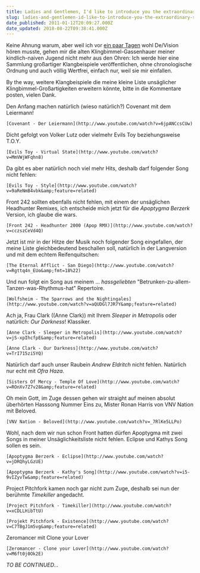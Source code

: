 ```yaml
---
title: Ladies and Gentlemen, I'd like to introduce you the extraordinary Sensation
slug: ladies-and-gentlemen-id-like-to-introduce-you-the-extraordinary-sensation
date_published: 2011-01-12T20:09:27.000Z
date_updated: 2018-08-22T09:38:41.000Z
---
```


Keine Ahnung warum, aber weil ich vor [ein paar Tagen](__GHOST_URL__/devision-rage/) wohl De/Vision hören musste, gehen mir die alten Klingbimmel-Gassenhauer meiner kindlich-naiven Jugend nicht mehr aus den Ohren: Ich werde hier eine Sammlung großartiger Klangbeispiele veröffentlichen, ohne chronologische Ordnung und auch völlig Wertfrei, einfach nur, weil sie mir einfallen.

By the way, weitere Klangbeispiele die meine kleine Liste unsäglicher Klingbimmel-Großartigkeiten erweitern könnte, bitte in die Kommentare posten, vielen Dank.

Den Anfang machen natürlich (wieso natürlich?) Covenant mit dem Leiermann!

`[Covenant - Der Leiermann](http://www.youtube.com/watch?v=6jpANCcsCUw)`

Dicht gefolgt von Volker Lutz oder vielmehr Evils Toy beziehungsweise T.O.Y.

`[Evils Toy - Virtual State](http://www.youtube.com/watch?v=MmVWjWFqhn8)`

Da gibt es aber natürlich noch viel mehr Hits, deshalb darf folgender Song nicht fehlen:

`[Evils Toy - Style](http://www.youtube.com/watch?v=9aReNmB4vbk&amp;feature=related)`

Front 242 sollten ebenfalls nicht fehlen, mit einem der unsäglichen Headhunter Remixes, ich entscheide mich jetzt für die *Apoptygma Berzerk* Version, ich glaube die wars.

`[Front 242 - Headhunter 2000 (Apop RMX)](http://www.youtube.com/watch?v=cczszCeVd4Q)`

Jetzt ist mir in der Hitze der Musik noch folgender Song eingefallen, der meine Liste gleichbedeutend beschallen soll, natürlich in der Langversion und mit dem echtem Reifenquitschen:

`[The Eternal Afflict - San Diego](http://www.youtube.com/watch?v=Rgttq4n_EUo&amp;fmt=18%22)`

Und nun folgt ein Song aus meinem ... *hassgeliebten* "Betrunken-zu-allem-Tanzen-was-Rhythmus-hat" Repertoire.

`[Wolfsheim - The Sparrows and the Nightingales](http://www.youtube.com/watch?v=aQUDGl7JR7Y&amp;feature=related)`

Ach ja, Frau Clark ((Anne Clark)) mit Ihrem *Sleeper in Metropolis* oder natürlich: *Our Darkness*! Klassiker.

`[Anne Clark - Sleeper in Metropolis](http://www.youtube.com/watch?v=jS-xpIhcfpE&amp;feature=related)`

`[Anne Clark - Our Darkness](http://www.youtube.com/watch?v=TrI715zi5YQ)`

Natürlich darf auch unser Raubein *Andrew Eldritch* nicht fehlen. Natürlich nur echt mit *Ofra Haza*.

`[Sisters Of Mercy - Temple Of Love](http://www.youtube.com/watch?v=ROnXv7Z7v28&amp;feature=related)`

Oh mein Gott, im Zuge dessen gehen wir straight auf meinen absolut überhörten Hasssong Nummer Eins zu, Mister Ronan Harris von VNV Nation mit Beloved.

`[VNV Nation - Beloved](http://www.youtube.com/watch?v=_7RlKe5LLPo)`

Wohl, nach dem wir nun schon Front hatten dürfen Apoptygma mit zwei Songs in meiner Unsäglichkeitsliste nicht fehlen. Eclipse und Kathys Song sollen es sein.

`[Apoptygma Berzerk - Eclipse](http://www.youtube.com/watch?v=jDRQhyLGzUE)`

`[Apoptygma Berzerk - Kathy's Song](http://www.youtube.com/watch?v=i5-9vIZyvTw&amp;feature=related)`

Project Pitchfork kamen noch gar nicht zum Zuge, deshalb sei nun der berühmte *Timekiller* angedacht.

`[Project Pitchfork - Timekiller](http://www.youtube.com/watch?v=xCDLLHibTtU)`

`[Projekt Pitchfork - Existence](http://www.youtube.com/watch?v=C7TBgJ1m5vg&amp;feature=related)`

Zeromancer mit Clone your Lover

`[Zeromancer - Clone your Lover](http://www.youtube.com/watch?v=M6ft0j0Ok2E)`

*TO BE CONTINUED...*
